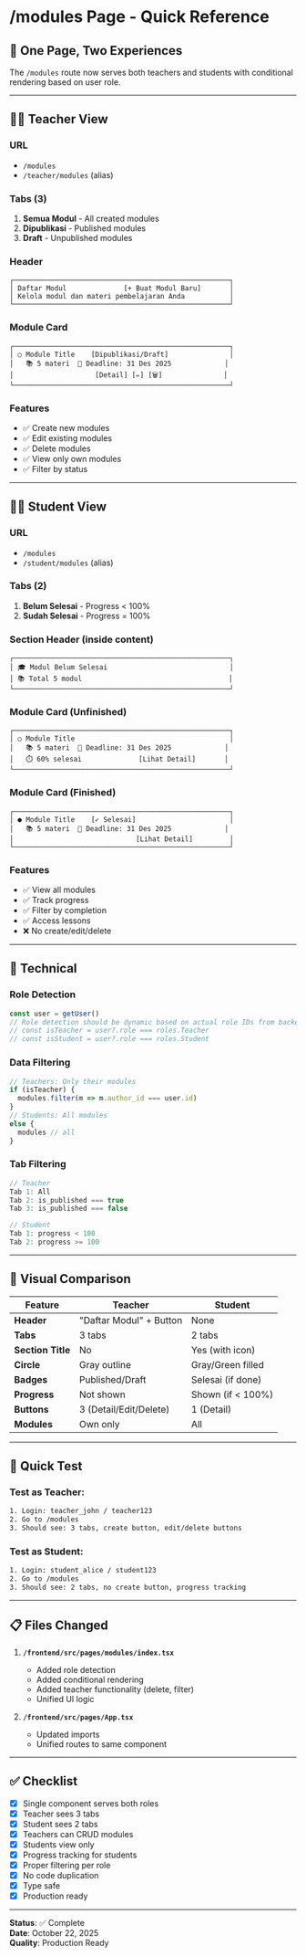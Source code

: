 # /modules Page - Quick Reference

## 🎯 One Page, Two Experiences

The `/modules` route now serves both teachers and students with conditional rendering based on user role.

---

## 👨‍🏫 Teacher View

### URL
- `/modules`
- `/teacher/modules` (alias)

### Tabs (3)
1. **Semua Modul** - All created modules
2. **Dipublikasi** - Published modules
3. **Draft** - Unpublished modules

### Header
```
┌─────────────────────────────────────────────────────┐
│ Daftar Modul              [+ Buat Modul Baru]       │
│ Kelola modul dan materi pembelajaran Anda           │
└─────────────────────────────────────────────────────┘
```

### Module Card
```
┌─────────────────────────────────────────────────────┐
│ ○ Module Title    [Dipublikasi/Draft]               │
│   📚 5 materi  📅 Deadline: 31 Des 2025             │
│                    [Detail] [✏️] [🗑️]               │
└─────────────────────────────────────────────────────┘
```

### Features
- ✅ Create new modules
- ✅ Edit existing modules
- ✅ Delete modules
- ✅ View only own modules
- ✅ Filter by status

---

## 👨‍🎓 Student View

### URL
- `/modules`
- `/student/modules` (alias)

### Tabs (2)
1. **Belum Selesai** - Progress < 100%
2. **Sudah Selesai** - Progress = 100%

### Section Header (inside content)
```
┌─────────────────────────────────────────────────────┐
│ 🎓 Modul Belum Selesai                              │
│ 📚 Total 5 modul                                    │
└─────────────────────────────────────────────────────┘
```

### Module Card (Unfinished)
```
┌─────────────────────────────────────────────────────┐
│ ○ Module Title                                      │
│   📚 5 materi  📅 Deadline: 31 Des 2025             │
│   ⏱️ 60% selesai              [Lihat Detail]       │
└─────────────────────────────────────────────────────┘
```

### Module Card (Finished)
```
┌─────────────────────────────────────────────────────┐
│ ● Module Title    [✓ Selesai]                       │
│   📚 5 materi  📅 Deadline: 31 Des 2025             │
│                              [Lihat Detail]         │
└─────────────────────────────────────────────────────┘
```

### Features
- ✅ View all modules
- ✅ Track progress
- ✅ Filter by completion
- ✅ Access lessons
- ❌ No create/edit/delete

---

## 🔧 Technical

### Role Detection
```typescript
const user = getUser()
// Role detection should be dynamic based on actual role IDs from backend
// const isTeacher = user?.role === roles.Teacher
// const isStudent = user?.role === roles.Student
```

### Data Filtering
```typescript
// Teachers: Only their modules
if (isTeacher) {
  modules.filter(m => m.author_id === user.id)
}
// Students: All modules
else {
  modules // all
}
```

### Tab Filtering
```typescript
// Teacher
Tab 1: All
Tab 2: is_published === true
Tab 3: is_published === false

// Student
Tab 1: progress < 100
Tab 2: progress >= 100
```

---

## 🎨 Visual Comparison

| Feature | Teacher | Student |
|---------|---------|---------|
| **Header** | "Daftar Modul" + Button | None |
| **Tabs** | 3 tabs | 2 tabs |
| **Section Title** | No | Yes (with icon) |
| **Circle** | Gray outline | Gray/Green filled |
| **Badges** | Published/Draft | Selesai (if done) |
| **Progress** | Not shown | Shown (if < 100%) |
| **Buttons** | 3 (Detail/Edit/Delete) | 1 (Detail) |
| **Modules** | Own only | All |

---

## 🚀 Quick Test

### Test as Teacher:
```bash
1. Login: teacher_john / teacher123
2. Go to /modules
3. Should see: 3 tabs, create button, edit/delete buttons
```

### Test as Student:
```bash
1. Login: student_alice / student123
2. Go to /modules
3. Should see: 2 tabs, no create button, progress tracking
```

---

## 📋 Files Changed

1. **`/frontend/src/pages/modules/index.tsx`**
   - Added role detection
   - Added conditional rendering
   - Added teacher functionality (delete, filter)
   - Unified UI logic

2. **`/frontend/src/pages/App.tsx`**
   - Updated imports
   - Unified routes to same component

---

## ✅ Checklist

- [x] Single component serves both roles
- [x] Teacher sees 3 tabs
- [x] Student sees 2 tabs
- [x] Teachers can CRUD modules
- [x] Students view only
- [x] Progress tracking for students
- [x] Proper filtering per role
- [x] No code duplication
- [x] Type safe
- [x] Production ready

---

**Status**: ✅ Complete  
**Date**: October 22, 2025  
**Quality**: Production Ready
